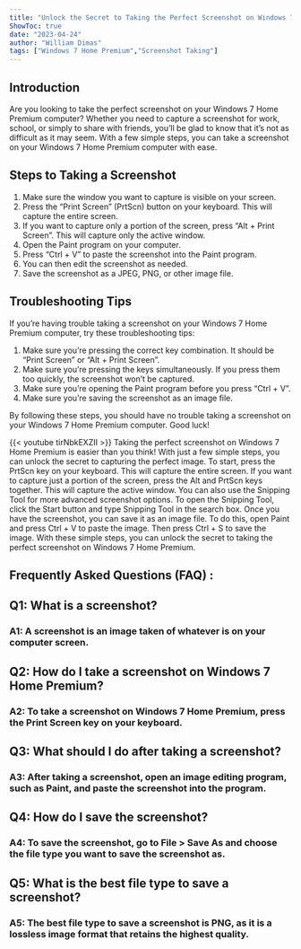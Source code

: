```yaml
---
title: "Unlock the Secret to Taking the Perfect Screenshot on Windows 7 Home Premium!"
ShowToc: true 
date: "2023-04-24"
author: "William Dimas" 
tags: ["Windows 7 Home Premium","Screenshot Taking"]
---
```

## Introduction

Are you looking to take the perfect screenshot on your Windows 7 Home Premium computer? Whether you need to capture a screenshot for work, school, or simply to share with friends, you’ll be glad to know that it’s not as difficult as it may seem. With a few simple steps, you can take a screenshot on your Windows 7 Home Premium computer with ease. 

## Steps to Taking a Screenshot

1. Make sure the window you want to capture is visible on your screen.
2. Press the “Print Screen” (PrtScn) button on your keyboard. This will capture the entire screen.
3. If you want to capture only a portion of the screen, press “Alt + Print Screen”. This will capture only the active window.
4. Open the Paint program on your computer.
5. Press “Ctrl + V” to paste the screenshot into the Paint program.
6. You can then edit the screenshot as needed.
7. Save the screenshot as a JPEG, PNG, or other image file.

## Troubleshooting Tips

If you’re having trouble taking a screenshot on your Windows 7 Home Premium computer, try these troubleshooting tips:

1. Make sure you’re pressing the correct key combination. It should be “Print Screen” or “Alt + Print Screen”.
2. Make sure you’re pressing the keys simultaneously. If you press them too quickly, the screenshot won’t be captured.
3. Make sure you’re opening the Paint program before you press “Ctrl + V”.
4. Make sure you’re saving the screenshot as an image file.

By following these steps, you should have no trouble taking a screenshot on your Windows 7 Home Premium computer. Good luck!

{{< youtube tirNbkEXZII >}} 
Taking the perfect screenshot on Windows 7 Home Premium is easier than you think! With just a few simple steps, you can unlock the secret to capturing the perfect image. To start, press the PrtScn key on your keyboard. This will capture the entire screen. If you want to capture just a portion of the screen, press the Alt and PrtScn keys together. This will capture the active window. You can also use the Snipping Tool for more advanced screenshot options. To open the Snipping Tool, click the Start button and type Snipping Tool in the search box. Once you have the screenshot, you can save it as an image file. To do this, open Paint and press Ctrl + V to paste the image. Then press Ctrl + S to save the image. With these simple steps, you can unlock the secret to taking the perfect screenshot on Windows 7 Home Premium.

## Frequently Asked Questions (FAQ) :
<h2>Q1: What is a screenshot?</h2>

<h3>A1: A screenshot is an image taken of whatever is on your computer screen.</h3>

<h2>Q2: How do I take a screenshot on Windows 7 Home Premium?</h2>

<h3>A2: To take a screenshot on Windows 7 Home Premium, press the Print Screen key on your keyboard. </h3>

<h2>Q3: What should I do after taking a screenshot?</h2>

<h3>A3: After taking a screenshot, open an image editing program, such as Paint, and paste the screenshot into the program. </h3>

<h2>Q4: How do I save the screenshot?</h2>

<h3>A4: To save the screenshot, go to File > Save As and choose the file type you want to save the screenshot as. </h3>

<h2>Q5: What is the best file type to save a screenshot?</h2>

<h3>A5: The best file type to save a screenshot is PNG, as it is a lossless image format that retains the highest quality. </h3>


